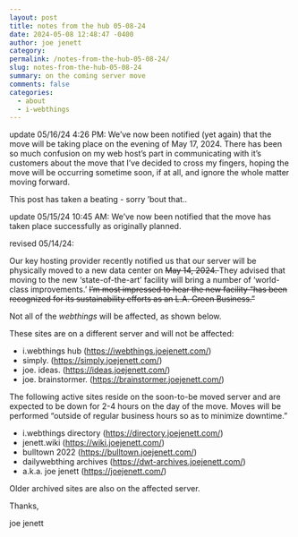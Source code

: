 ```yaml
---
layout: post
title: notes from the hub 05-08-24
date: 2024-05-08 12:48:47 -0400
author: joe jenett
category: 
permalink: /notes-from-the-hub-05-08-24/
slug: notes-from-the-hub-05-08-24
summary: on the coming server move
comments: false
categories:
  - about
  - i-webthings
---
```

update 05/16/24 4:26 PM: We’ve now been notified (yet again) that the move will be taking place on the evening of May 17, 2024. There has been so much confusion on my web host’s part in communicating with it’s customers about the move that I’ve decided to cross my fingers, hoping the move will be occurring sometime soon, if at all, and ignore the whole matter moving forward.

This post has taken a beating - sorry ’bout that..

update 05/15/24 10:45 AM:
We’ve now been notified that the move has taken place successfully as originally planned.

revised 05/14/24:

Our key hosting provider recently notified us that our server will be physically moved to a new data center on <span style="text-decoration:line-through;">May 14, 2024. </span>They advised that moving to the new ‘state-of-the-art’ facility will bring a number of ‘world-class improvements.’ <span style="text-decoration:line-through;">I’m most impressed to hear the new facility “has been recognized for its sustainability efforts as an L.A. Green Business.”</span>

Not all of the <em>webthings</em> will be affected, as shown below.

These sites are on a different server and will not be affected:
<ul>
<li>i.webthings hub (<a href="https://iwebthings.joejenett.com/">https://iwebthings.joejenett.com/</a>)</li>
<li>simply. (<a href="https://simply.joejenett.com/">https://simply.joejenett.com/</a>)</li>
<li>joe. ideas. (<a href="https://ideas.joejenett.com/">https://ideas.joejenett.com/</a>)</li>
<li>joe. brainstormer. (<a href="https://brainstormer.joejenett.com/">https://brainstormer.joejenett.com/</a>)</li>
</ul>

The following active sites reside on the soon-to-be moved server and are expected to be down for 2-4 hours on the day of the move. Moves will be performed “outside of regular business hours so as to minimize downtime.”
<ul>
<li>i.webthings directory (<a href="https://directory.joejenett.com/">https://directory.joejenett.com/</a>)</li>
<li>jenett.wiki (<a href="https://wiki.joejenett.com/">https://wiki.joejenett.com/</a>)</li>
<li>bulltown 2022 (<a href="https://bulltown.joejenett.com/">https://bulltown.joejenett.com/</a>)</li>
<li>dailywebthing archives (<a href="https://dwt-archives.joejenett.com/">https://dwt-archives.joejenett.com/</a>)</li>
<li>a.k.a. joe jenett (<a href="https://joejenett.com/">https://joejenett.com/</a>)</li>
</ul>
Older archived sites are also on the affected server.

Thanks,

joe jenett

<a style="display:none;" href="https://brid.gy/publish/mastodon"><small>(cross-posted to mastodon)</small></a>